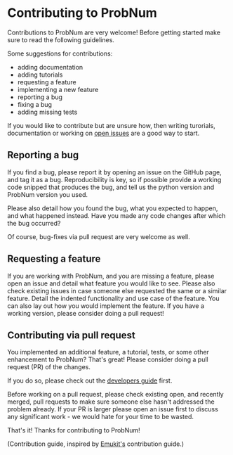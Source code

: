 # Contributing to ProbNum

Contributions to ProbNum are very welcome! Before getting started make sure to read the following guidelines.

Some suggestions for contributions:

- adding documentation
- adding tutorials
- requesting a feature
- implementing a new feature
- reporting a bug
- fixing a bug
- adding missing tests

If you would like to contribute but are unsure how, then writing turorials, documentation or working on
[open issues](https://github.com/probabilistic-numerics/probnum/issues) are a good way to start. 

## Reporting a bug
If you find a bug, please report it by opening an issue on the GitHub page, and tag it as a bug.
Reproducibility is key, so if possible provide a working code snipped that produces the bug, and tell us the python 
version and ProbNum version you used.

Please also detail how you found the bug, what you expected to happen, and what happened instead. Have you made any 
code changes after which the bug occurred?

Of course, bug-fixes via pull request are very welcome as well.

## Requesting a feature
If you are working with ProbNum, and you are missing a feature, please open an issue and detail what feature you 
would like to see. Please also check existing issues in case someone else requested the same or a similar feature. 
Detail the indented functionality and use case of the feature. 
You can also lay out how you would implement the feature. 
If you have a working version, please consider doing a pull request!

## Contributing via pull request

You implemented an additional feature, a tutorial, tests, or some other enhancement to ProbNum? That's great! 
Please consider doing a pull request (PR) of the changes. 

If you do so, please check out the [developers guide](development/contributing_code) first.

Before working on a pull request, please check existing open, and recently merged, pull requests to make sure 
someone else hasn't addressed the problem already.
If your PR is larger please open an issue first to discuss any significant work - we would hate 
for your time to be wasted. 

That's it! Thanks for contributing to ProbNum!

(Contribution guide, inspired by [Emukit's](https://github.com/EmuKit/emukit/blob/master/CONTRIBUTING.md) contribution guide.)